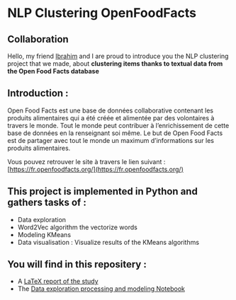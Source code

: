 # NLP Clustering OpenFoodFacts



## Collaboration 
Hello, my friend [Ibrahim](https://github.com/ibnass) and I are proud to introduce you the NLP clustering project that we made, about **clustering items thanks to textual data from the Open Food Facts database**


## Introduction :

Open Food Facts est une base de données collaborative contenant les produits alimentaires
qui a été créée et alimentée par des volontaires à travers le monde. Tout le monde peut contribuer à l’enrichissement de cette base de données en la renseignant soi même. Le but de Open Food Facts est de partager avec tout le monde un maximum d’informations sur les produits alimentaires.


Vous pouvez retrouver le site à travers le lien suivant : [https://fr.openfoodfacts.org/](https://fr.openfoodfacts.org/)
<br>


## This project is implemented in Python and gathers tasks of :
* Data exploration
* Word2Vec algorithm the vectorize words 
* Modeling KMeans 
* Data visualisation : Visualize results of the KMeans algorithms
  

## You will find in this repositery : 
* A [LaTeX report of the study](https://github.com/thomastrg/NLP_Clustering_OpenFoodFacts/blob/main/Open_food_facts_NLP_Nassar_Trang.pdf)
* The [Data exploration processing and modeling Notebook](https://github.com/thomastrg/NLP_Clustering_OpenFoodFacts/blob/main/nlp_nassar_trang.ipynb)




